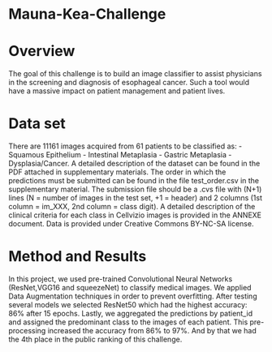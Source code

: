 # Mauna-Kea-Challenge
# Overview
  The goal of this challenge is to build an image classifier to assist physicians in the screening and diagnosis of esophageal cancer. Such a tool would have a massive impact on patient management and patient lives.

# Data set
  There are 11161 images acquired from 61 patients to be classified as: - Squamous Epithelium - Intestinal Metaplasia - Gastric Metaplasia - Dysplasia/Cancer. A detailed description of the dataset can be found in the PDF attached in supplementary materials. The order in which the predictions must be submitted can be found in the file test_order.csv in the supplementary material. The submission file should be a .cvs file with (N+1) lines (N = number of images in the test set, +1 = header) and 2 columns (1st column = im_XXX, 2nd column = class digit). A detailed description of the clinical criteria for each class in Cellvizio images is provided in the ANNEXE document. Data is provided under Creative Commons BY-NC-SA license.
 
# Method and Results
  In this project, we used pre-trained Convolutional Neural Networks (ResNet,VGG16 and squeezeNet) to classify medical images. We applied Data Augmentation techniques in order to prevent overfitting. After testing several models we selected ResNet50 which had the highest accuracy: 86% after 15 epochs. Lastly, we aggregated the predictions by patient_id and assigned the predominant class to the images of each patient. This pre-processing increased the accuracy from 86% to 97%. And by that we had the 4th place in the public ranking of this challenge.
